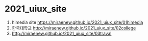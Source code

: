 # 2021_uiux_site
1. himedia site https://miraenew.github.io/2021_uiux_site/01himedia
1. 한국대학교 http://miraenew.github.io/2021_uiux_site/02college
1. http://miraenew.github.io/2021_uiux_site/03traval
